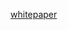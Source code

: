 [whitepaper](https://raw.githubusercontent.com/indieprotocol/whitepaper/main/whitepaper.md ':include')
